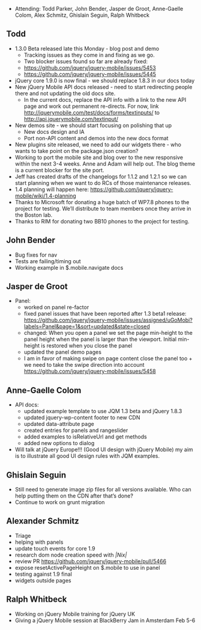 * Attending: Todd Parker, John Bender, Jasper de Groot, Anne-Gaelle Colom, Alex Schmitz, Ghislain Seguin, Ralph Whitbeck

## Todd
* 1.3.0 Beta released  late this Monday - blog post and demo
  - Tracking issues as they come in and fixing as we go.
  - Two blocker issues found so far are already fixed:
  - https://github.com/jquery/jquery-mobile/issues/5453
  - https://github.com/jquery/jquery-mobile/issues/5445
* jQuery core 1.9.0 is now final - we should replace 1.8.3 in our docs today
* New jQuery Mobile API docs released - need to start redirecting people there and not updating the old docs site.
  - In the current docs, replace the API info with a link to the new API page and work out permanent re-directs. For now, link http://jquerymobile.com/test/docs/forms/textinputs/ to http://api.jquerymobile.com/textinput/
* New demos site - we should start focusing on polishing that up
  - New docs design and IA
  - Port non-API content and demos into the new docs format
* New plugins site released, we need to add our widgets there - who wants to take point on the package.json creation?
* Working to port the mobile site and blog over to the new responsive within the next 3-4 weeks. Anne and Adam will help out. The blog theme is a current blocker for the site port.
* Jeff has created drafts of the changelogs for 1.1.2 and 1.2.1 so we can start planning when we want to do RCs of those maintenance releases.
* 1.4 planning will happen here: https://github.com/jquery/jquery-mobile/wiki/1.4-planning
* Thanks to Microsoft for donating a huge batch of WP7.8 phones to the project for testing. We’ll distribute to team members once they arrive in the Boston lab.
* Thanks to RIM for donating two BB10 phones to the project for testing. 

## John Bender
* Bug fixes for nav
* Tests are failing/timing out
* Working example in $.mobile.navigate docs

## Jasper de Groot
* Panel:
  - worked on panel re-factor
  - fixed panel issues that have been reported after 1.3 beta1 release: https://github.com/jquery/jquery-mobile/issues/assigned/uGoMobi?labels=Panel&page=1&sort=updated&state=closed
  - changed: When you open a panel we set the page min-height to the panel height when the panel is larger than the viewport. Initial min-height is restored when you close the panel
  - updated the panel demo pages
  - I am in favor of making swipe on page content close the panel too + we need to take the swipe direction into account https://github.com/jquery/jquery-mobile/issues/5458 

## Anne-Gaelle Colom
* API docs:
  - updated example template to use JQM 1.3 beta and jQuery 1.8.3
  - updated jquery-wp-content footer to new CDN
  - updated data-attribute page
  - created entries for panels and rangeslider
  - added examples to isRelativeUrl and get methods
  - added new options to dialog
* Will talk at jQuery Europe!!! (Good UI design with jQuery Mobile) my aim is to illustrate all good UI design rules with JQM examples.

## Ghislain Seguin
* Still need to generate image zip files for all versions available. Who can help putting them on the CDN after that’s done?
* Continue to work on grunt migration

## Alexander Schmitz
* Triage
* helping with panels
* update touch events for core 1.9
* research dom node creation speed with _|Nix|_
* review PR https://github.com/jquery/jquery-mobile/pull/5466
* expose resetActivePageHeight on $.mobile to use in panel
* testing against 1.9 final
* widgets outside pages

## Ralph Whitbeck
* Working on jQuery Mobile training for jQuery UK
* Giving a jQuery Mobile session at BlackBerry Jam in Amsterdam Feb 5-6
